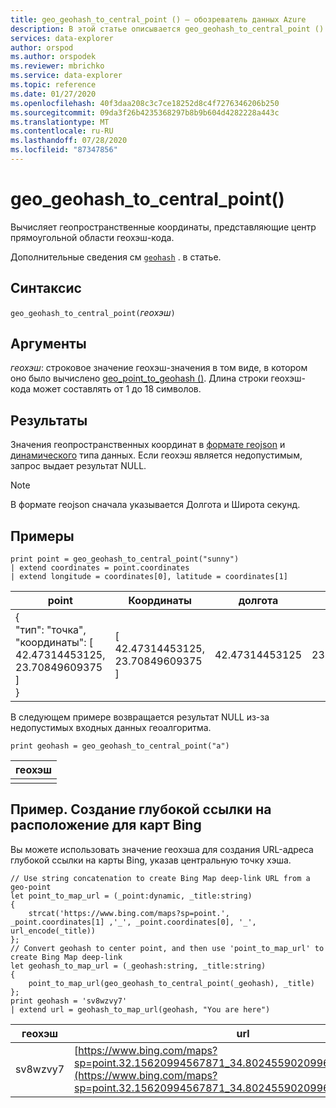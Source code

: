 ```yaml
---
title: geo_geohash_to_central_point () — обозреватель данных Azure
description: В этой статье описывается geo_geohash_to_central_point () в Azure обозреватель данных.
services: data-explorer
author: orspod
ms.author: orspodek
ms.reviewer: mbrichko
ms.service: data-explorer
ms.topic: reference
ms.date: 01/27/2020
ms.openlocfilehash: 40f3daa208c3c7ce18252d8c4f7276346206b250
ms.sourcegitcommit: 09da3f26b4235368297b8b9b604d4282228a443c
ms.translationtype: MT
ms.contentlocale: ru-RU
ms.lasthandoff: 07/28/2020
ms.locfileid: "87347856"
---
```

# <a name="geo_geohash_to_central_point"></a>geo_geohash_to_central_point()

Вычисляет геопространственные координаты, представляющие центр прямоугольной области геохэш-кода.

Дополнительные сведения см [`geohash`](https://en.wikipedia.org/wiki/Geohash) . в статье.  

## <a name="syntax"></a>Синтаксис

`geo_geohash_to_central_point(`*геохэш*`)`

## <a name="arguments"></a>Аргументы

*геохэш*: строковое значение геохэш-значения в том виде, в котором оно было вычислено [geo_point_to_geohash ()](geo-point-to-geohash-function.md). Длина строки геохэш-кода может составлять от 1 до 18 символов.

## <a name="returns"></a>Результаты

Значения геопространственных координат в [формате геоjson](https://tools.ietf.org/html/rfc7946) и [динамического](./scalar-data-types/dynamic.md) типа данных. Если геохэш является недопустимым, запрос выдает результат NULL.

> [!NOTE]
> В формате геоjson сначала указывается Долгота и Широта секунд.

## <a name="examples"></a>Примеры

<!-- csl: https://help.kusto.windows.net/Samples -->
```kusto
print point = geo_geohash_to_central_point("sunny")
| extend coordinates = point.coordinates
| extend longitude = coordinates[0], latitude = coordinates[1]
```

|point|Координаты|долгота|широта|
|---|---|---|---|
|{<br>  "тип": "точка",<br>  "координаты": [<br>    42.47314453125,<br>    23.70849609375<br>  ]<br>}|[<br>  42.47314453125,<br>  23.70849609375<br>]|42.47314453125|23.70849609375|

В следующем примере возвращается результат NULL из-за недопустимых входных данных геоалгоритма.

<!-- csl: https://help.kusto.windows.net/Samples -->
```kusto
print geohash = geo_geohash_to_central_point("a")
```

|геохэш|
|---|
||

## <a name="example-creating-location-deep-links-for-bing-maps"></a>Пример. Создание глубокой ссылки на расположение для карт Bing

Вы можете использовать значение геохэша для создания URL-адреса глубокой ссылки на карты Bing, указав центральную точку хэша.

<!-- csl: https://help.kusto.windows.net/Samples -->
```kusto
// Use string concatenation to create Bing Map deep-link URL from a geo-point
let point_to_map_url = (_point:dynamic, _title:string) 
{
    strcat('https://www.bing.com/maps?sp=point.', _point.coordinates[1] ,'_', _point.coordinates[0], '_', url_encode(_title)) 
};
// Convert geohash to center point, and then use 'point_to_map_url' to create Bing Map deep-link
let geohash_to_map_url = (_geohash:string, _title:string)
{
    point_to_map_url(geo_geohash_to_central_point(_geohash), _title)
};
print geohash = 'sv8wzvy7'
| extend url = geohash_to_map_url(geohash, "You are here")
```

|геохэш|url|
|---|---|
|sv8wzvy7|[https://www.bing.com/maps?sp=point.32.15620994567871_34.80245590209961_You+are+here](https://www.bing.com/maps?sp=point.32.15620994567871_34.80245590209961_You+are+here)|
